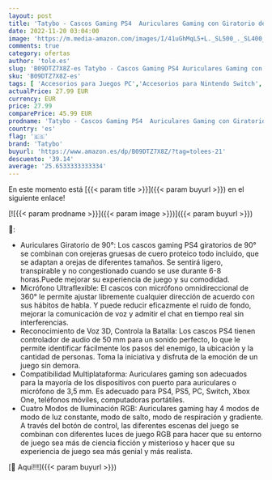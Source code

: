 ```yaml
---
layout: post
title: 'Tatybo - Cascos Gaming PS4  Auriculares Gaming con Giratorio de 90° y 4 Modos de Iluminación RGB  Transductores 50mm  Micrófono con Premium Estéreo  Compatibles con PS4  PS5  Xbox One  PC  Switch'
date: 2022-11-20 03:04:00
image: 'https://m.media-amazon.com/images/I/41uGhMqL5+L._SL500_._SL400_.jpg'
comments: true
category: ofertas
author: 'tole.es'
slug: 'B09DTZ7X8Z-es Tatybo - Cascos Gaming PS4 Auriculares Gaming con...'
sku: 'B09DTZ7X8Z-es'
tags: [ 'Accesorios para Juegos PC','Accesorios para Nintendo Switch','Accesorios para PlayStation 3','Accesorios para PlayStation 4','Accesorios para Xbox One','Accesorios para Xbox Series X y S','Auriculares gaming con micrófono para PlayStation 4','Auriculares gaming para PC','Auriculares para Xbox Series X y S','Electrónica','Hardware y juegos para Nintendo Switch','Hardware y juegos para PlayStation 3','Hardware y juegos para PlayStation 4','Hardware y juegos para Xbox One','Hardware y juegos para Xbox Series X y S','Juegos y Accesorios para PC','Sistemas heredados','Sistemas heredados de PlayStation','Videojuegos','ps4','ps5','tatybo','xbox','🇪🇸', ]
actualPrice: 27.99 EUR
currency: EUR
price: 27.99
comparePrice: 45.99 EUR
prodname: 'Tatybo - Cascos Gaming PS4  Auriculares Gaming con Giratorio de 90° y 4 Modos de Iluminación RGB  Transductores 50mm  Micrófono con Premium Estéreo  Compatibles con PS4  PS5  Xbox One  PC  Switch'
country: 'es'
flag: '🇪🇸'
brand: 'Tatybo'
buyurl: 'https://www.amazon.es/dp/B09DTZ7X8Z/?tag=tolees-21'
descuento: '39.14'
average: '25.6533333333334'
---
```


En este momento está [{{< param title >}}]({{< param buyurl >}}) en el siguiente enlace!

[![{{< param prodname >}}]({{< param image >}})]({{< param buyurl >}})

🔎:

- Auriculares Giratorio de 90°: Los cascos gaming PS4 giratorios de 90° se combinan con orejeras gruesas de cuero proteico todo incluido, que se adaptan a orejas de diferentes tamaños. Se sentirá ligero, transpirable y no congestionado cuando se use durante 6-8 horas.Puede mejorar su experiencia de juego y su comodidad.
- Micrófono Ultraflexible: El cascos con micrófono omnidireccional de 360° le permite ajustar libremente cualquier dirección de acuerdo con sus hábitos de habla. Y puede reducir eficazmente el ruido de fondo, mejorar la comunicación de voz y admitir el chat en tiempo real sin interferencias.
- Reconocimiento de Voz 3D, Controla la Batalla: Los cascos PS4 tienen controlador de audio de 50 mm para un sonido perfecto, lo que le permite identificar fácilmente los pasos del enemigo, la ubicación y la cantidad de personas. Toma la iniciativa y disfruta de la emoción de un juego sin demora.
- Compatibilidad Multiplataforma: Auriculares gaming son adecuados para la mayoría de los dispositivos con puerto para auriculares o micrófono de 3,5 mm. Es adecuado para PS4, PS5, PC, Switch, Xbox One, teléfonos móviles, computadoras portátiles.
- Cuatro Modos de Iluminación RGB: Auriculares gaming hay 4 modos de modo de luz constante, modo de salto, modo de respiración y gradiente. A través del botón de control, las diferentes escenas del juego se combinan con diferentes luces de juego RGB para hacer que su entorno de juego sea más de ciencia ficción y misterioso y hacer que su experiencia de juego sea más genial y más realista.

[🛒 Aquí!!!]({{< param buyurl >}})
